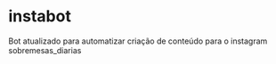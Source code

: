 # instabot
Bot atualizado para automatizar criação de conteúdo para o instagram sobremesas_diarias 
